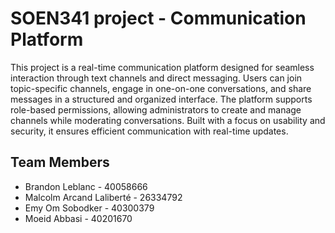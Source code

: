 # SOEN341 project - Communication Platform

This project is a real-time communication platform designed for seamless interaction through text channels and direct messaging. Users can join topic-specific channels, engage in one-on-one conversations, and share messages in a structured and organized interface. The platform supports role-based permissions, allowing administrators to create and manage channels while moderating conversations. Built with a focus on usability and security, it ensures efficient communication with real-time updates. 

## Team Members
- Brandon Leblanc - 40058666
- Malcolm Arcand Laliberté - 26334792
- Emy Om Sobodker - 40300379
- Moeid Abbasi - 40201670
